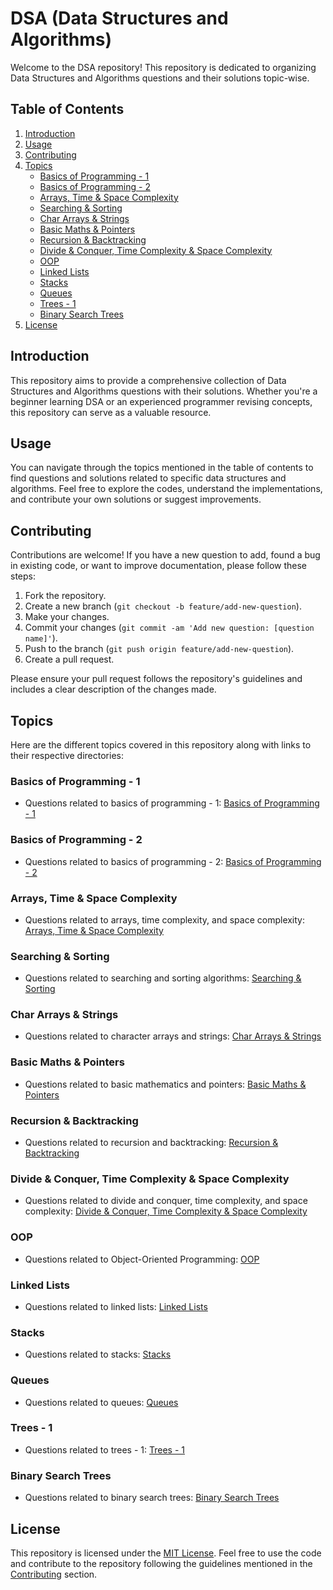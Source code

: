 # DSA (Data Structures and Algorithms)

Welcome to the DSA repository! This repository is dedicated to organizing Data Structures and Algorithms questions and their solutions topic-wise.

## Table of Contents

1. [Introduction](#introduction)
2. [Usage](#usage)
3. [Contributing](#contributing)
4. [Topics](#topics)
    - [Basics of Programming - 1](#basics-of-programming---1)
    - [Basics of Programming - 2](#basics-of-programming---2)
    - [Arrays, Time & Space Complexity](#arrays-time--space-complexity)
    - [Searching & Sorting](#searching--sorting)
    - [Char Arrays & Strings](#char-arrays--strings)
    - [Basic Maths & Pointers](#basic-maths--pointers)
    - [Recursion & Backtracking](#recursion--backtracking)
    - [Divide & Conquer, Time Complexity & Space Complexity](#divide--conquer-time-complexity--space-complexity)
    - [OOP](#oop)
    - [Linked Lists](#linked-lists)
    - [Stacks](#stacks)
    - [Queues](#queues)
    - [Trees - 1](#trees---1)
    - [Binary Search Trees](#binary-search-trees)
5. [License](#license)

## Introduction

This repository aims to provide a comprehensive collection of Data Structures and Algorithms questions with their solutions. Whether you're a beginner learning DSA or an experienced programmer revising concepts, this repository can serve as a valuable resource.

## Usage

You can navigate through the topics mentioned in the table of contents to find questions and solutions related to specific data structures and algorithms. Feel free to explore the codes, understand the implementations, and contribute your own solutions or suggest improvements.

## Contributing

Contributions are welcome! If you have a new question to add, found a bug in existing code, or want to improve documentation, please follow these steps:

1. Fork the repository.
2. Create a new branch (`git checkout -b feature/add-new-question`).
3. Make your changes.
4. Commit your changes (`git commit -am 'Add new question: [question name]'`).
5. Push to the branch (`git push origin feature/add-new-question`).
6. Create a pull request.

Please ensure your pull request follows the repository's guidelines and includes a clear description of the changes made.

## Topics

Here are the different topics covered in this repository along with links to their respective directories:

### Basics of Programming - 1

- Questions related to basics of programming - 1: [Basics of Programming - 1](https://github.com/realharshgautam/DSA/Basics%20of%20Programming%20-%201)

### Basics of Programming - 2

- Questions related to basics of programming - 2: [Basics of Programming - 2](https://github.com/realharshgautam/DSA/Basics%20of%20Programming%20-%202)

### Arrays, Time & Space Complexity

- Questions related to arrays, time complexity, and space complexity: [Arrays, Time & Space Complexity](https://github.com/realharshgautam/DSA/Arrays,%20Time%20&%20Space%20Complexity)

### Searching & Sorting

- Questions related to searching and sorting algorithms: [Searching & Sorting](https://github.com/realharshgautam/DSA/Searching%20&%20Sorting)

### Char Arrays & Strings

- Questions related to character arrays and strings: [Char Arrays & Strings](https://github.com/realharshgautam/DSA/Char%20Arrays%20&%20Strings)

### Basic Maths & Pointers

- Questions related to basic mathematics and pointers: [Basic Maths & Pointers](https://github.com/realharshgautam/DSA/Basic%20Maths%20&%20Pointers)

### Recursion & Backtracking

- Questions related to recursion and backtracking: [Recursion & Backtracking](https://github.com/realharshgautam/DSA/Recursion%20&%20Backtracking)

### Divide & Conquer, Time Complexity & Space Complexity

- Questions related to divide and conquer, time complexity, and space complexity: [Divide & Conquer, Time Complexity & Space Complexity](https://github.com/realharshgautam/DSA/Divide%20&%20Conquer,%20Time%20Complexity%20&%20Space%20Complexity)

### OOP

- Questions related to Object-Oriented Programming: [OOP](https://github.com/realharshgautam/DSA/OOP)

### Linked Lists

- Questions related to linked lists: [Linked Lists](https://github.com/realharshgautam/DSA/Linked%20Lists)

### Stacks

- Questions related to stacks: [Stacks](https://github.com/realharshgautam/DSA/Stacks)

### Queues

- Questions related to queues: [Queues](https://github.com/realharshgautam/DSA/Queues)

### Trees - 1

- Questions related to trees - 1: [Trees - 1](https://github.com/realharshgautam/DSA/Trees%20-%201)

### Binary Search Trees

- Questions related to binary search trees: [Binary Search Trees](https://github.com/realharshgautam/DSA/Binary%20Search%20Trees)

## License

This repository is licensed under the [MIT License](LICENSE). Feel free to use the code and contribute to the repository following the guidelines mentioned in the [Contributing](#contributing) section.

